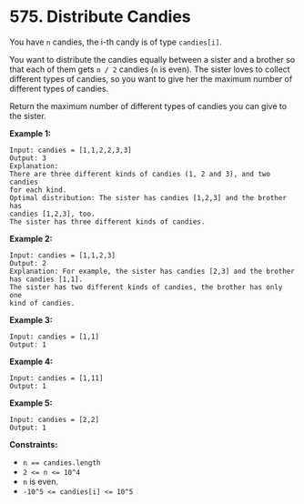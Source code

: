 # 575. Distribute Candies

You have `n` candies, the i-th candy is of type `candies[i]`.

You want to distribute the candies equally between a sister and a
brother so that each of them gets `n / 2` candies (`n` is even). The
sister loves to collect different types of candies, so you want to give
her the maximum number of different types of candies.

Return the maximum number of different types of candies you can give to
the sister.

__Example 1:__

```
Input: candies = [1,1,2,2,3,3]
Output: 3
Explanation:
There are three different kinds of candies (1, 2 and 3), and two candies
for each kind.
Optimal distribution: The sister has candies [1,2,3] and the brother has
candies [1,2,3], too. 
The sister has three different kinds of candies. 
```

__Example 2:__

```
Input: candies = [1,1,2,3]
Output: 2
Explanation: For example, the sister has candies [2,3] and the brother
has candies [1,1]. 
The sister has two different kinds of candies, the brother has only one
kind of candies.
```

__Example 3:__

```
Input: candies = [1,1]
Output: 1
```

__Example 4:__

```
Input: candies = [1,11]
Output: 1
```

__Example 5:__

```
Input: candies = [2,2]
Output: 1
```

__Constraints:__

* `n == candies.length`
* `2 <= n <= 10^4`
* `n` is even.
* `-10^5 <= candies[i] <= 10^5`

